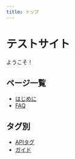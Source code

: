 ```yaml
---
title: トップ
---
```


# テストサイト

ようこそ！

## ページ一覧

- [はじめに](getting-started.md)
- [FAQ](faq.md)

## タグ別

- [APIタグ](tags/api.md)
- [ガイド](tags/guide.md)
